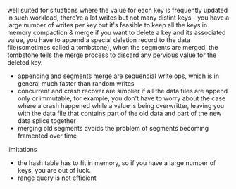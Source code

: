 well suited for situations where the value for each key is frequently updated
in such workload, there're a lot writes but not many distint keys - you have a large number of writes per key but it's feasible to keep all the keys in memory
compaction & merge
if you want to delete a key and its associated value, you have to append a special deletion record to the data file(sometimes called a tombstone), when the segments are merged, the tombstone tells the merge process to discard any pervious value for the deleted key.

- appending and segments merge are sequencial write ops, which is in general much faster than random writes
- concurrent and crash recover are simplier if all the data files are append only or immutable, for example, you don't have to worry about the case where a crash happened while a value is being overwritter, leaving you with the data file that contains part of the old data and part of the new data splice together
- merging old segments avoids the problem of segments becoming framented over time

limitations
- the hash table has to fit in memory, so if you have a large number of keys, you are out of luck.
- range query is not efficient
